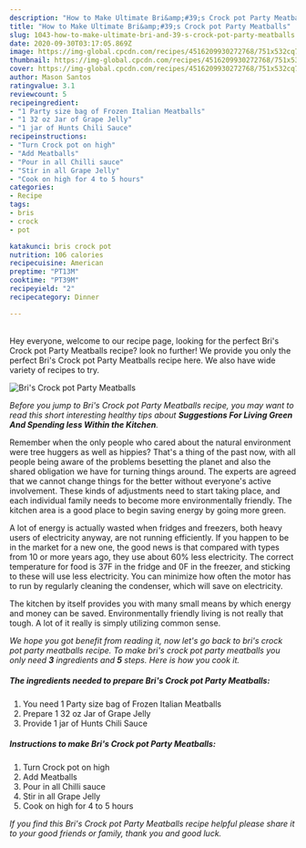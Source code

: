 ```yaml
---
description: "How to Make Ultimate Bri&amp;#39;s Crock pot Party Meatballs"
title: "How to Make Ultimate Bri&amp;#39;s Crock pot Party Meatballs"
slug: 1043-how-to-make-ultimate-bri-and-39-s-crock-pot-party-meatballs
date: 2020-09-30T03:17:05.869Z
image: https://img-global.cpcdn.com/recipes/4516209930272768/751x532cq70/bris-crock-pot-party-meatballs-recipe-main-photo.jpg
thumbnail: https://img-global.cpcdn.com/recipes/4516209930272768/751x532cq70/bris-crock-pot-party-meatballs-recipe-main-photo.jpg
cover: https://img-global.cpcdn.com/recipes/4516209930272768/751x532cq70/bris-crock-pot-party-meatballs-recipe-main-photo.jpg
author: Mason Santos
ratingvalue: 3.1
reviewcount: 5
recipeingredient:
- "1 Party size bag of Frozen Italian Meatballs"
- "1 32 oz Jar of Grape Jelly"
- "1 jar of Hunts Chili Sauce"
recipeinstructions:
- "Turn Crock pot on high"
- "Add Meatballs"
- "Pour in all Chilli sauce"
- "Stir in all Grape Jelly"
- "Cook on high for 4 to 5 hours"
categories:
- Recipe
tags:
- bris
- crock
- pot

katakunci: bris crock pot 
nutrition: 106 calories
recipecuisine: American
preptime: "PT13M"
cooktime: "PT39M"
recipeyield: "2"
recipecategory: Dinner

---
```

<br>
Hey everyone, welcome to our recipe page, looking for the perfect Bri&#39;s Crock pot Party Meatballs recipe? look no further! We provide you only the perfect Bri&#39;s Crock pot Party Meatballs recipe here. We also have wide variety of recipes to try.
<br>


![Bri&#39;s Crock pot Party Meatballs](https://img-global.cpcdn.com/recipes/4516209930272768/751x532cq70/bris-crock-pot-party-meatballs-recipe-main-photo.jpg)

<i>Before you jump to Bri&#39;s Crock pot Party Meatballs recipe, you may want to read this short interesting healthy tips about 
<strong>Suggestions For Living Green And Spending less Within the Kitchen</strong>.</i>
</br>

Remember when the only people who cared about the natural environment were tree huggers as well as hippies? That's a thing of the past now, with all people being aware of the problems besetting the planet and also the shared obligation we have for turning things around. The experts are agreed that we cannot change things for the better without everyone's active involvement. These kinds of adjustments need to start taking place, and each individual family needs to become more environmentally friendly. The kitchen area is a good place to begin saving energy by going more green.

A lot of energy is actually wasted when fridges and freezers, both heavy users of electricity anyway, are not running efficiently. If you happen to be in the market for a new one, the good news is that compared with types from 10 or more years ago, they use about 60% less electricity. The correct temperature for food is 37F in the fridge and 0F in the freezer, and sticking to these will use less electricity. You can minimize how often the motor has to run by regularly cleaning the condenser, which will save on electricity.

The kitchen by itself provides you with many small means by which energy and money can be saved. Environmentally friendly living is not really that tough. A lot of it really is simply utilizing common sense.


<i>We hope you got benefit from reading it, now let's go back to bri&#39;s crock pot party meatballs recipe. To make bri&#39;s crock pot party meatballs you only need <strong>3</strong> ingredients and <strong>5</strong> steps. Here is how you cook it.
</i>

##### The ingredients needed to prepare Bri&#39;s Crock pot Party Meatballs:

1. You need 1 Party size bag of Frozen Italian Meatballs
1. Prepare 1 32 oz Jar of Grape Jelly
1. Provide 1 jar of Hunts Chili Sauce


##### Instructions to make Bri&#39;s Crock pot Party Meatballs:

1. Turn Crock pot on high
1. Add Meatballs
1. Pour in all Chilli sauce
1. Stir in all Grape Jelly
1. Cook on high for 4 to 5 hours


<i>If you find this Bri&#39;s Crock pot Party Meatballs recipe helpful please share it to your good friends or family, thank you and good luck.</i>

